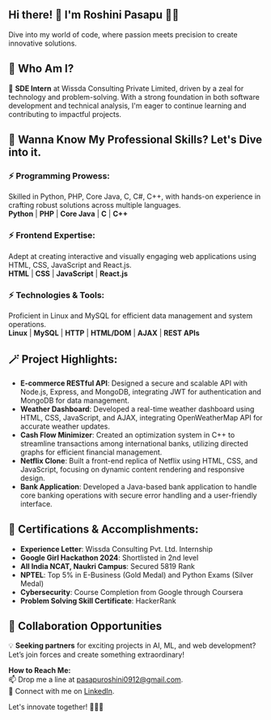 ## Hi there! 👋 I'm Roshini Pasapu 🚀✨  
Dive into my world of code, where passion meets precision to create innovative solutions.

## 🫣 Who Am I?  
🚀 **SDE Intern** at Wissda Consulting Private Limited, driven by a zeal for technology and problem-solving. With a strong foundation in both software development and technical analysis, I'm eager to continue learning and contributing to impactful projects.

## 💼 Wanna Know My Professional Skills? Let's Dive into it.  
### ⚡ **Programming Prowess:**  
Skilled in Python, PHP, Core Java, C, C#, C++, with hands-on experience in crafting robust solutions across multiple languages.  
**Python** | **PHP** | **Core Java** | **C**  | **C++**

### ⚡ **Frontend Expertise:**  
Adept at creating interactive and visually engaging web applications using HTML, CSS, JavaScript and React.js.  
**HTML** | **CSS** | **JavaScript** | **React.js** 

### ⚡ **Technologies & Tools:**  
Proficient in Linux and MySQL for efficient data management and system operations.  
**Linux** | **MySQL** | **HTTP** | **HTML/DOM** | **AJAX** | **REST APIs**

## 🪄 **Project Highlights:**  
- **E-commerce RESTful API**: Designed a secure and scalable API with Node.js, Express, and MongoDB, integrating JWT for authentication and MongoDB for data management.
- **Weather Dashboard**: Developed a real-time weather dashboard using HTML, CSS, JavaScript, and AJAX, integrating OpenWeatherMap API for accurate weather updates.
- **Cash Flow Minimizer**: Created an optimization system in C++ to streamline transactions among international banks, utilizing directed graphs for efficient financial management.
- **Netflix Clone**: Built a front-end replica of Netflix using HTML, CSS, and JavaScript, focusing on dynamic content rendering and responsive design.
- **Bank Application**: Developed a Java-based bank application to handle core banking operations with secure error handling and a user-friendly interface.

## 📜 **Certifications & Accomplishments:**  
- **Experience Letter**: Wissda Consulting Pvt. Ltd. Internship  
- **Google Girl Hackathon 2024**: Shortlisted in 2nd level  
- **All India NCAT, Naukri Campus**: Secured 5819 Rank  
- **NPTEL**: Top 5% in E-Business (Gold Medal) and Python Exams (Silver Medal)  
- **Cybersecurity**: Course Completion from Google through Coursera  
- **Problem Solving Skill Certificate**: HackerRank

## 🤝 **Collaboration Opportunities**  
💡 **Seeking partners** for exciting projects in AI, ML, and web development? Let’s join forces and create something extraordinary!

**How to Reach Me:**  
📫 Drop me a line at [pasapuroshini0912@gmail.com](mailto:pasapuroshini0912@gmail.com).  
🔮 Connect with me on [LinkedIn](https://www.linkedin.com/in/roshinip0912/).

Let's innovate together! 🧙‍♂️✨

